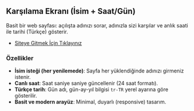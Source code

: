 ## Karşılama Ekranı (İsim + Saat/Gün)

Basit bir web sayfası: açılışta adınızı sorar, adınızla sizi karşılar ve anlık saati ile tarihi (Türkçe) gösterir.

- [Siteye Gitmek İçin Tıklayınız](https://ardaatprk.github.io/jssaatkarsilama/)

### Özellikler

- **İsim isteği (her yenilemede)**: Sayfa her yüklendiğinde adınızı girmeniz istenir.
- **Canlı saat**: Saat saniye saniye güncellenir (24 saat formatı).
- **Türkçe tarih**: Gün adı, gün-ay-yıl bilgisi `tr-TR` yerel ayarına göre gösterilir.
- **Basit ve modern arayüz**: Minimal, duyarlı (responsive) tasarım.
